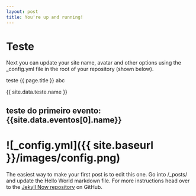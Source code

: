 ```yaml
---
layout: post
title: You're up and running!
---
```


# Teste

Next you can update your site name, avatar and other options using the _config.yml file in the root of your repository (shown below).

teste {{ page.title }} abc

{{ site.data.teste.name }}

## teste do primeiro evento: {{site.data.eventos[0].name}}

# ![_config.yml]({{ site.baseurl }}/images/config.png)

The easiest way to make your first post is to edit this one. Go into /_posts/ and update the Hello World markdown file. For more instructions head over to the [Jekyll Now repository](https://github.com/barryclark/jekyll-now) on GitHub.

